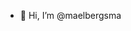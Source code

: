 - 👋 Hi, I’m @maelbergsma

<!---
maelbergsma/maelbergsma is a ✨ special ✨ repository because its `README.md` (this file) appears on your GitHub profile.
You can click the Preview link to take a look at your changes.
--->
